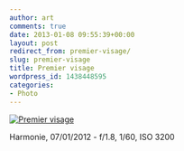 ```yaml
---
author: art
comments: true
date: 2013-01-08 09:55:39+00:00
layout: post
redirect_from: premier-visage/
slug: premier-visage
title: Premier visage
wordpress_id: 1438448595
categories:
- Photo
---
```


<a href="https://static.irz.fr/2013/01/IMG_0012.jpg"><img alt="Premier visage" data-src="https://static.irz.fr/2013/01/IMG_0012-1024x682.jpg" src="https://static.irz.fr/thumb.php?size=<100&crop=0&src=https://static.irz.fr/2013/01/IMG_0012-1024x682.jpg" /></a>


Harmonie, 07/01/2012 - f/1.8, 1/60, ISO 3200
